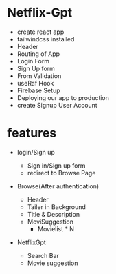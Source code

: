 # Netflix-Gpt
- create react app
- tailwindcss installed
- Header
- Routing of App
- Login Form
- Sign Up form
- From Validation
- useRaf Hook
- Firebase Setup
- Deploying our app to production
- create Signup User Account



# features
- login/Sign up
     - Sign in/Sign up form
     - redirect to Browse Page
- Browse(After authentication)
    - Header
    - Tailer in Background
    - Title & Description
    - MoviSuggestion
         - Movielist * N

- NetflixGpt
    - Search Bar
    - Movie suggestion
